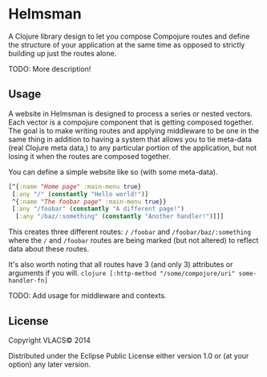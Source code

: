 # Helmsman

A Clojure library design to let you compose Compojure routes and define the
structure of your application at the same time as opposed to strictly building
up just the routes alone.

TODO: More description!

## Usage

A website in Helmsman is designed to process a series or nested vectors. Each vector
is a compojure component that is getting composed together. The goal is to make
writing routes and applying middleware to be one in the same thing in addition to
having a system that allows you to tie meta-data (real Clojure meta data,) to
any particular portion of the application, but not losing it when the routes are
composed together.


You can define a simple website like so (with some meta-data).


```clojure
[^{:name "Home page" :main-menu true}
 [:any "/" (constantly "Hello world!")]
 ^{:name "The foobar page" :main-menu true}}
 [:any "/foobar" (constantly "A different page!")
  [:any "/baz/:something" (constantly "Another handler!")]]]
```


This creates three different routes: ```/``` ```/foobar``` and ``` /foobar/baz/:something ```
where the ```/``` and ```/foobar``` routes are being marked (but not altered) to
reflect data about these routes.


It's also worth noting that all routes have 3 (and only 3) attributes or
arguments if you will. ```clojure [:http-method "/some/compojure/uri" some-handler-fn]```


TODO: Add usage for middleware and contexts.

## License

Copyright VLACS© 2014

Distributed under the Eclipse Public License either version 1.0 or (at
your option) any later version.
